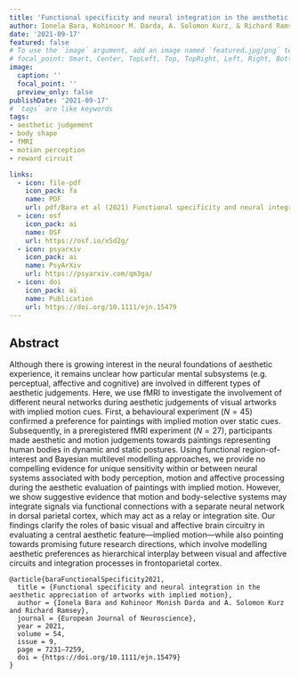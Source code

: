 ```yaml
---
title: 'Functional specificity and neural integration in the aesthetic appreciation of artworks with implied motion'
author: Ionela Bara, Kohinoor M. Darda, A. Solomon Kurz, & Richard Ramsey
date: '2021-09-17'
featured: false
# To use the `image` argument, add an image named `featured.jpg/png` to your page's folder.
# focal_point: Smart, Center, TopLeft, Top, TopRight, Left, Right, BottomLeft, Bottom, BottomRight.
image:
  caption: ''
  focal_point: ''
  preview_only: false
publishDate: '2021-09-17'
# `tags` are like keywords
tags:
- aesthetic judgement
- body shape
- fMRI
- motion perception
- reward circuit

links:
  - icon: file-pdf
    icon_pack: fa
    name: PDF
    url: pdf/Bara et al (2021) Functional specificity and neural integration in the aesthetic appreciation of artworks with implied motion.pdf
  - icon: osf
    icon_pack: ai
    name: OSF
    url: https://osf.io/x5d2g/
  - icon: psyarxiv
    icon_pack: ai
    name: PsyArXiv
    url: https://psyarxiv.com/qm3ga/
  - icon: doi
    icon_pack: ai
    name: Publication
    url: https://doi.org/10.1111/ejn.15479
---
```


## Abstract

Although there is growing interest in the neural foundations of aesthetic experience, it remains unclear how particular mental subsystems (e.g. perceptual, affective and cognitive) are involved in different types of aesthetic judgements. Here, we use fMRI to investigate the involvement of different neural networks during aesthetic judgements of visual artworks with implied motion cues. First, a behavioural experiment $(N = 45)$ confirmed a preference for paintings with implied motion over static cues. Subsequently, in a preregistered fMRI experiment $(N = 27)$, participants made aesthetic and motion judgements towards paintings representing human bodies in dynamic and static postures. Using functional region-of-interest and Bayesian multilevel modelling approaches, we provide no compelling evidence for unique sensitivity within or between neural systems associated with body perception, motion and affective processing during the aesthetic evaluation of paintings with implied motion. However, we show suggestive evidence that motion and body-selective systems may integrate signals via functional connections with a separate neural network in dorsal parietal cortex, which may act as a relay or integration site. Our findings clarify the roles of basic visual and affective brain circuitry in evaluating a central aesthetic feature—implied motion—while also pointing towards promising future research directions, which involve modelling aesthetic preferences as hierarchical interplay between visual and affective circuits and integration processes in frontoparietal cortex.

```{}
@article{baraFunctionalSpecificity2021,
  title = {Functional specificity and neural integration in the aesthetic appreciation of artworks with implied motion},
  author = {Ionela Bara and Kohinoor Monish Darda and A. Solomon Kurz and Richard Ramsey},
  journal = {European Journal of Neuroscience},
  year = 2021,
  volume = 54,
  issue = 9,
  page = 7231–7259,
  doi = {https://doi.org/10.1111/ejn.15479}
}
```

